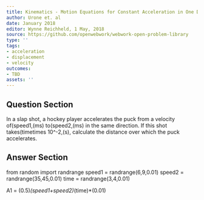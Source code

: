 ```yaml
---
title: Kinematics - Motion Equations for Constant Acceleration in One Dimension
author: Urone et. al
date: January 2018
editor: Wynne Reichheld, 1 May, 2018
source: https://github.com/openwebwork/webwork-open-problem-library
type: ''
tags:
- acceleration
- displacement
- velocity
outcomes:
- TBD
assets: ''
---
```


## Question Section 

In a slap shot, a hockey player accelerates the puck from a velocity of(speed1,(ms) to(speed2,(ms) in the same direction. If this shot takes(timetimes 10^-2,(s), calculate the distance over which the puck accelerates.



## Answer Section

from random import randrange
speed1 = randrange(6,9,0.01)
speed2 = randrange(35,45,0.01)
time = randrange(3,4,0.01)

A1 = (0.5)*(speed1+speed2)*(time)*(0.01)